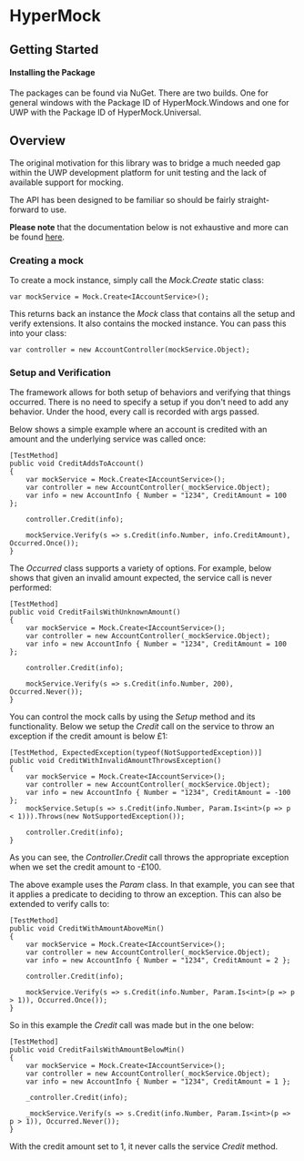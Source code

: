 # HyperMock

## Getting Started

#### Installing the Package

The packages can be found via NuGet. There are two builds. One for general windows with the Package ID of HyperMock.Windows and one for UWP with the Package ID of HyperMock.Universal.

## Overview

The original motivation for this library was to bridge a much needed gap within the UWP development platform for unit testing and the lack of available support for mocking.

The API has been designed to be familiar so should be fairly straight-forward to use.

**Please note** that the documentation below is not exhaustive and more can be found [here](https://github.com/hypersolutions/hypermock/wiki).

### Creating a mock

To create a mock instance, simply call the _Mock.Create<T>_ static class:

```
var mockService = Mock.Create<IAccountService>();

```

This returns back an instance the _Mock_ class that contains all the setup and verify extensions. It also contains the mocked instance. You can pass this into your class:

```
var controller = new AccountController(mockService.Object);
```

### Setup and Verification

The framework allows for both setup of behaviors and verifying that things occurred. There is no need to specify a setup if you don't need to add any behavior. Under the hood, every call is recorded with args passed.

Below shows a simple example where an account is credited with an amount and the underlying service was called once:

```
[TestMethod]
public void CreditAddsToAccount()
{
    var mockService = Mock.Create<IAccountService>();
    var controller = new AccountController(_mockService.Object);
    var info = new AccountInfo { Number = "1234", CreditAmount = 100 };

    controller.Credit(info);

    mockService.Verify(s => s.Credit(info.Number, info.CreditAmount), Occurred.Once());
}
```

The _Occurred_ class supports a variety of options. For example, below shows that given an invalid amount expected, the service call is never performed:

```
[TestMethod]
public void CreditFailsWithUnknownAmount()
{
    var mockService = Mock.Create<IAccountService>();
    var controller = new AccountController(_mockService.Object);
    var info = new AccountInfo { Number = "1234", CreditAmount = 100 };

    controller.Credit(info);

    mockService.Verify(s => s.Credit(info.Number, 200), Occurred.Never());
}
```

You can control the mock calls by using the _Setup_ method and its functionality. Below we setup the _Credit_ call on the service to throw an exception if the credit amount is below £1:

```
[TestMethod, ExpectedException(typeof(NotSupportedException))]
public void CreditWithInvalidAmountThrowsException()
{
    var mockService = Mock.Create<IAccountService>();
    var controller = new AccountController(_mockService.Object);
    var info = new AccountInfo { Number = "1234", CreditAmount = -100 };
    mockService.Setup(s => s.Credit(info.Number, Param.Is<int>(p => p < 1))).Throws(new NotSupportedException());

    controller.Credit(info);
}
```

As you can see, the _Controller.Credit_ call throws the appropriate exception when we set the credit amount to -£100.

The above example uses the _Param_ class. In that example, you can see that it applies a predicate to deciding to throw an exception. This can also be extended to verify calls to:

```
[TestMethod]
public void CreditWithAmountAboveMin()
{
    var mockService = Mock.Create<IAccountService>();
    var controller = new AccountController(_mockService.Object);
    var info = new AccountInfo { Number = "1234", CreditAmount = 2 };

    controller.Credit(info);

    mockService.Verify(s => s.Credit(info.Number, Param.Is<int>(p => p > 1)), Occurred.Once());
}
```

So in this example the _Credit_ call was made but in the one below:

```
[TestMethod]
public void CreditFailsWithAmountBelowMin()
{
    var mockService = Mock.Create<IAccountService>();
    var controller = new AccountController(_mockService.Object);
    var info = new AccountInfo { Number = "1234", CreditAmount = 1 };

    _controller.Credit(info);

    _mockService.Verify(s => s.Credit(info.Number, Param.Is<int>(p => p > 1)), Occurred.Never());
}
```

With the credit amount set to 1, it never calls the service _Credit_ method.
  

